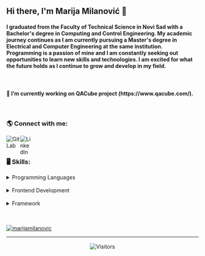 ## Hi there, I'm Marija Milanović 👋
<h4> I graduated from the Faculty of Technical Science in Novi Sad with a Bachelor's degree in Computing and Control Engineering. My academic journey continues as I am currently pursuing a Master's degree in Electrical and Computer Engineering at the same institution. Programming is a passion of mine and I am constantly seeking out opportunities to learn new skills and technologies. I am excited for what the future holds as I continue to grow and develop in my field. </h4>
<br>
<h4>🔭 I’m currently working on QACube project (https://www.qacube.com/). </h4>
<br>



### 🌎 Connect with me:
[<img align="left" alt="GitLab" title="GitLab" width="36px" src="https://about.gitlab.com/images/press/logo/png/gitlab-icon-rgb.png" />][gitlab]
[<img align="left" alt="LinkedIn" title="LinkedIn" width="30px" src="https://upload.wikimedia.org/wikipedia/commons/c/ca/LinkedIn_logo_initials.png" />][linkedin]

<br>


<br>

### 🖥 Skills:
<details>
  <summary>Programming Languages</summary><br>
  <img align="left" alt="Java" title="Java" width="36px" 
    src="https://i.pinimg.com/originals/f1/ea/a7/f1eaa7278f64e27128e062a3de918265.png" 
  />
  <img align="left" alt="JavaScript" title="JavaScript" width="26px"
    src="https://raw.githubusercontent.com/github/explore/80688e429a7d4ef2fca1e82350fe8e3517d3494d/topics/javascript/javascript.png" 
  />
  <img align="left" alt="Python" title="Python" width="26px"
    src="https://raw.githubusercontent.com/github/explore/80688e429a7d4ef2fca1e82350fe8e3517d3494d/topics/python/python.png" 
  />
  <img align="left" alt="C" title="C" width="26px" 
    src="https://www.kindpng.com/picc/m/403-4039227_c-language-logo-png-transparent-png.png" 
  />
  <img align="left" alt="C++" title="C++" width="26px" 
    src="https://upload.wikimedia.org/wikipedia/commons/thumb/1/18/ISO_C%2B%2B_Logo.svg/1200px-ISO_C%2B%2B_Logo.svg.png"
  />
  <img align="left" alt="C#" width="26px" title="C#"
    src="https://www.ppsystems.se/wp-content/uploads/2017/03/C-logo.jpg" 
  />
</details>
<br>
<details>
  <summary>Frontend Development</summary><br>
  <img align="left" alt="Angular" width="26px" title="Angular"
    src="https://raw.githubusercontent.com/github/explore/80688e429a7d4ef2fca1e82350fe8e3517d3494d/topics/angular/angular.png" 
  />
  <img align="left" alt="Vue.js" width="26px" title="Vue"
    src="https://raw.githubusercontent.com/github/explore/80688e429a7d4ef2fca1e82350fe8e3517d3494d/topics/vue/vue.png" 
  />
  <img align="left" alt="React.js" width="26px" title="ReactJS"
    src="https://upload.wikimedia.org/wikipedia/commons/thumb/3/30/React_Logo_SVG.svg/1024px-React_Logo_SVG.svg.png" 
  />
  <img align="left" alt="HTML5" width="26px" title="HTML"
    src="https://raw.githubusercontent.com/github/explore/80688e429a7d4ef2fca1e82350fe8e3517d3494d/topics/html/html.png" 
  />
  <img align="left" alt="CSS" width="26px" title="CSS"
    src="https://raw.githubusercontent.com/github/explore/80688e429a7d4ef2fca1e82350fe8e3517d3494d/topics/css/css.png" 
  />
</details>
<br>
<details>
  <summary>Framework</summary><br>
  <img align="left" alt="SpringBoot" title="Spring Boot" width="50px"
    src="https://du0ulnyus7r80.cloudfront.net/wp-content/uploads/2020/02/spring-boot-logo-png-4-transparent.png" 
  />
  <img align="left" alt="Django" title="Django" width="50px"
    src="https://automationpanda.files.wordpress.com/2017/09/django-logo-negative.png?w=640" 
  />
  <img align="left" alt=".NET" title=".NET" width="26px"
    src="https://user-images.githubusercontent.com/45834270/89958047-3e9dd880-dc39-11ea-8932-157873f90f01.png" 
  />
</details>
<br>

<br />

<p align="left"> <a href="https://github.com/ryo-ma/github-profile-trophy"><img src="https://github-profile-trophy.vercel.app/?username=marijamilanovic" alt="marijamilanovic" /></a> </p>

---

<p align=center>                           
  <img align=center  src="https://visitor-badge.laobi.icu/badge?page_id=marijamilanovic.marijamilanovic" alt="Visitors">                     
</p>

[gitlab]: https://gitlab.com/marijamilanovic
[linkedin]: https://www.linkedin.com/in/marija-milanovi%C4%87-451884208
